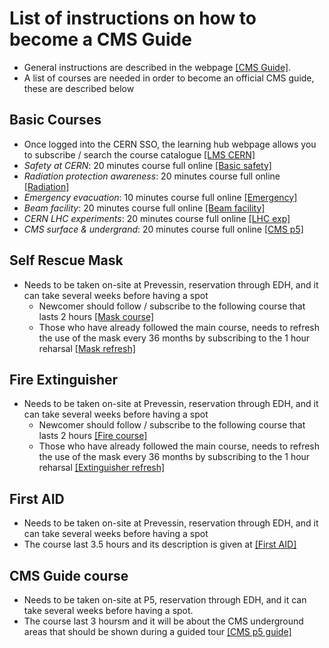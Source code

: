 # List of instructions on how to become a CMS Guide

* General instructions are described in the webpage [[CMS Guide]](https://espace.cern.ch/CMSguides/Join%20the%20CMS%20Guides/Home.aspx).
* A list of courses are needed in order to become an official CMS guide, these are described below

## Basic Courses

* Once logged into the CERN SSO, the learning hub webpage allows you to subscribe / search the course catalogue [[LMS CERN]](https://lms.cern.ch)
* *Safety at CERN*: 20 minutes course full online [[Basic safety]](https://lms.cern.ch/ekp/servlet/ekp?PX=N&TEACHREVIEW=N&CID=EKP000040616&TX=FORMAT1&LANGUAGE_TAG=%2aALL%2a&DECORATEPAGE=N)
* *Radiation protection awareness*: 20 minutes course full online [[Radiation]](https://lms.cern.ch/ekp/servlet/ekp?PX=N&TEACHREVIEW=N&CID=EKP000040639&TX=FORMAT1&LANGUAGE_TAG=en&DECORATEPAGE=N)
* *Emergency evacuation*: 10 minutes course full online [[Emergency]](https://lms.cern.ch/ekp/servlet/ekp?PX=N&TEACHREVIEW=N&CID=EKP000040683&TX=FORMAT1&LANGUAGE_TAG=*ALL*&DECORATEPAGE=N)
* *Beam facility*: 20 minutes course full online [[Beam facility]](https://lms.cern.ch/ekp/servlet/ekp?PX=N&TEACHREVIEW=N&CID=EKP000040585&TX=FORMAT1&LANGUAGE_TAG=en&DECORATEPAGE=N)
* *CERN LHC experiments*: 20 minutes course full online [[LHC exp]](https://lms.cern.ch/ekp/servlet/ekp?TX=FORMAT1&CID=EKP000040606&LOTYPE=C&PX=N)
* *CMS surface & undergrand*: 20 minutes course full online [[CMS p5]](https://lms.cern.ch/ekp/servlet/ekp?PX=N&TEACHREVIEW=N&CID=EKP000040636&TX=FORMAT1&LANGUAGE_TAG=en&DECORATEPAGE=N)

## Self Rescue Mask

* Needs to be taken on-site at Prevessin, reservation through EDH, and it can take several weeks before having a spot
  * Newcomer should follow / subscribe to the following course that lasts 2 hours [[Mask course]](https://lms.cern.ch/ekp/servlet/ekp?PX=N&TEACHREVIEW=N&CID=EKP000040062&TX=FORMAT1&LANGUAGE_TAG=en&DECORATEPAGE=N)
  * Those who have already followed the main course, needs to refresh the use of the mask every 36 months by subscribing to the 1 hour reharsal [[Mask refresh]](https://lms.cern.ch/ekp/servlet/ekp?PX=N&TEACHREVIEW=N&CID=EKP000043458&TX=FORMAT1&LANGUAGE_TAG=en&DECORATEPAGE=N)

## Fire Extinguisher

* Needs to be taken on-site at Prevessin, reservation through EDH, and it can take several weeks before having a spot
  * Newcomer should follow / subscribe to the following course that lasts 2 hours [[Fire course]](https://lms.cern.ch/ekp/servlet/ekp?PX=N&TEACHREVIEW=N&CID=EKP000039915&TX=FORMAT1&LANGUAGE_TAG=en&DECORATEPAGE=N)
  * Those who have already followed the main course, needs to refresh the use of the mask every 36 months by subscribing to the 1 hour reharsal [[Extinguisher refresh]](https://lms.cern.ch/ekp/servlet/ekp?PX=N&TEACHREVIEW=N&CID=EKP000043458&TX=FORMAT1&LANGUAGE_TAG=en&DECORATEPAGE=N)

## First AID

* Needs to be taken on-site at Prevessin, reservation through EDH, and it can take several weeks before having a spot
* The course last 3.5 hours and its description is given at [[First AID]](https://lms.cern.ch/ekp/servlet/ekp?PX=N&TEACHREVIEW=N&CID=EKP000043535&TX=FORMAT1&LANGUAGE_TAG=en&DECORATEPAGE=N)

## CMS Guide course

* Needs to be taken on-site at P5, reservation through EDH, and it can take several weeks before having a spot.
* The course last 3 hoursm and it will be about the CMS underground areas that should be shown during a guided tour [[CMS p5 guide]](https://lms.cern.ch/ekp/servlet/ekp?PX=N&TEACHREVIEW=N&CID=EKP000039960&TX=FORMAT1&LANGUAGE_TAG=en&DECORATEPAGE=N)



